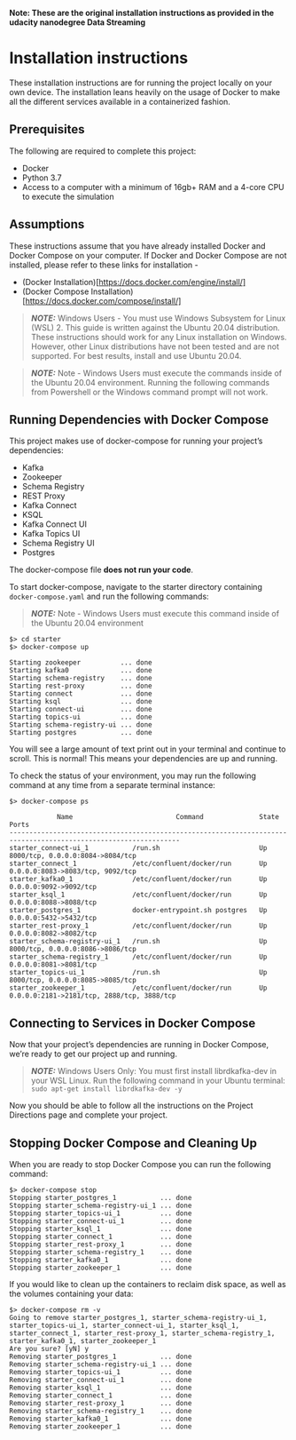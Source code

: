 **Note: These are the original installation instructions as provided in the udacity nanodegree Data Streaming**

# Installation instructions

These installation instructions are for running the project locally on your own device. The installation leans heavily on the usage of Docker to make all the different services available in a containerized fashion.

## Prerequisites

The following are required to complete this project:

* Docker
* Python 3.7
* Access to a computer with a minimum of 16gb+ RAM and a 4-core CPU to execute the simulation

## Assumptions

These instructions assume that you have already installed Docker and Docker Compose on your computer. If Docker and Docker Compose are not installed, please refer to these links for installation -

- (Docker Installation)[https://docs.docker.com/engine/install/]
- (Docker Compose Installation)[https://docs.docker.com/compose/install/]
  
> **_NOTE:_**  Windows Users - You must use Windows Subsystem for Linux (WSL) 2. This guide is written against the Ubuntu 20.04 distribution. These instructions should work for any Linux installation on Windows. However, other Linux distributions have not been tested and are not supported. For best results, install and use Ubuntu 20.04.

> **_NOTE:_**  Note - Windows Users must execute the commands inside of the Ubuntu 20.04 environment. Running the following commands from Powershell or the Windows command prompt will not work.

## Running Dependencies with Docker Compose

This project makes use of docker-compose for running your project’s dependencies:

- Kafka
- Zookeeper
- Schema Registry
- REST Proxy
- Kafka Connect
- KSQL
- Kafka Connect UI
- Kafka Topics UI
- Schema Registry UI
- Postgres

The docker-compose file **does not run your code**.

To start docker-compose, navigate to the starter directory containing `docker-compose.yaml` and run the following commands:

> **_NOTE:_**  Note - Windows Users must execute this command inside of the Ubuntu 20.04 environment

    $> cd starter
    $> docker-compose up

    Starting zookeeper          ... done
    Starting kafka0             ... done
    Starting schema-registry    ... done
    Starting rest-proxy         ... done
    Starting connect            ... done
    Starting ksql               ... done
    Starting connect-ui         ... done
    Starting topics-ui          ... done
    Starting schema-registry-ui ... done
    Starting postgres           ... done

You will see a large amount of text print out in your terminal and continue to scroll. This is normal! This means your dependencies are up and running.

To check the status of your environment, you may run the following command at any time from a separate terminal instance:

    $> docker-compose ps

                Name                          Command              State                     Ports
    -----------------------------------------------------------------------------------------------------------------
    starter_connect-ui_1           /run.sh                         Up      8000/tcp, 0.0.0.0:8084->8084/tcp
    starter_connect_1              /etc/confluent/docker/run       Up      0.0.0.0:8083->8083/tcp, 9092/tcp
    starter_kafka0_1               /etc/confluent/docker/run       Up      0.0.0.0:9092->9092/tcp
    starter_ksql_1                 /etc/confluent/docker/run       Up      0.0.0.0:8088->8088/tcp
    starter_postgres_1             docker-entrypoint.sh postgres   Up      0.0.0.0:5432->5432/tcp
    starter_rest-proxy_1           /etc/confluent/docker/run       Up      0.0.0.0:8082->8082/tcp
    starter_schema-registry-ui_1   /run.sh                         Up      8000/tcp, 0.0.0.0:8086->8086/tcp
    starter_schema-registry_1      /etc/confluent/docker/run       Up      0.0.0.0:8081->8081/tcp
    starter_topics-ui_1            /run.sh                         Up      8000/tcp, 0.0.0.0:8085->8085/tcp
    starter_zookeeper_1            /etc/confluent/docker/run       Up      0.0.0.0:2181->2181/tcp, 2888/tcp, 3888/tcp

## Connecting to Services in Docker Compose

Now that your project’s dependencies are running in Docker Compose, we’re ready to get our project up and running.

> **_NOTE:_**  Windows Users Only: You must first install librdkafka-dev in your WSL Linux. Run the following command in your Ubuntu terminal:
        ```sudo apt-get install librdkafka-dev -y```

Now you should be able to follow all the instructions on the Project Directions page and complete your project.

## Stopping Docker Compose and Cleaning Up

When you are ready to stop Docker Compose you can run the following command:

    $> docker-compose stop
    Stopping starter_postgres_1           ... done
    Stopping starter_schema-registry-ui_1 ... done
    Stopping starter_topics-ui_1          ... done
    Stopping starter_connect-ui_1         ... done
    Stopping starter_ksql_1               ... done
    Stopping starter_connect_1            ... done
    Stopping starter_rest-proxy_1         ... done
    Stopping starter_schema-registry_1    ... done
    Stopping starter_kafka0_1             ... done
    Stopping starter_zookeeper_1          ... done

If you would like to clean up the containers to reclaim disk space, as well as the volumes containing your data:

    $> docker-compose rm -v
    Going to remove starter_postgres_1, starter_schema-registry-ui_1, starter_topics-ui_1, starter_connect-ui_1, starter_ksql_1, starter_connect_1, starter_rest-proxy_1, starter_schema-registry_1, starter_kafka0_1, starter_zookeeper_1
    Are you sure? [yN] y
    Removing starter_postgres_1           ... done
    Removing starter_schema-registry-ui_1 ... done
    Removing starter_topics-ui_1          ... done
    Removing starter_connect-ui_1         ... done
    Removing starter_ksql_1               ... done
    Removing starter_connect_1            ... done
    Removing starter_rest-proxy_1         ... done
    Removing starter_schema-registry_1    ... done
    Removing starter_kafka0_1             ... done
    Removing starter_zookeeper_1          ... done
